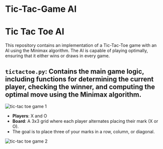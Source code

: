 # Tic-Tac-Game AI
# Tic Tac Toe AI

This repository contains an implementation of a Tic-Tac-Toe game with an AI using the Minimax algorithm. 
The AI is capable of playing optimally, ensuring that it either wins or draws in every game.

## `tictactoe.py`: Contains the main game logic, including functions for determining the current player, checking the winner, and computing the optimal move using the Minimax algorithm.

![tic-tac toe game 1](https://github.com/user-attachments/assets/2a849448-ba13-455f-aa60-810b21e4f724)
- **Players**: X and O
- **Board**: A 3x3 grid where each player alternates placing their mark (X or O).
- The goal is to place three of your marks in a row, column, or diagonal.
  
![tic-tac toe game 2](https://github.com/user-attachments/assets/ecfc8649-51d0-4a36-8c0a-4ee0c0e97401)
